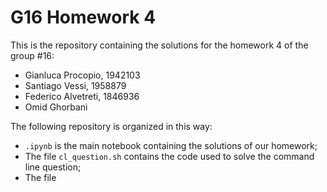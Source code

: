 # G16 Homework 4
This is the repository containing the solutions for the homework 4 of the group #16:
- Gianluca Procopio, 1942103
- Santiago Vessi, 1958879
- Federico Alvetreti, 1846936
- Omid Ghorbani

The following repository is organized in this way:
- `.ipynb` is the main notebook containing the solutions of our homework;
- The file `cl_question.sh` contains the code used to solve the command line question;
- The file 
